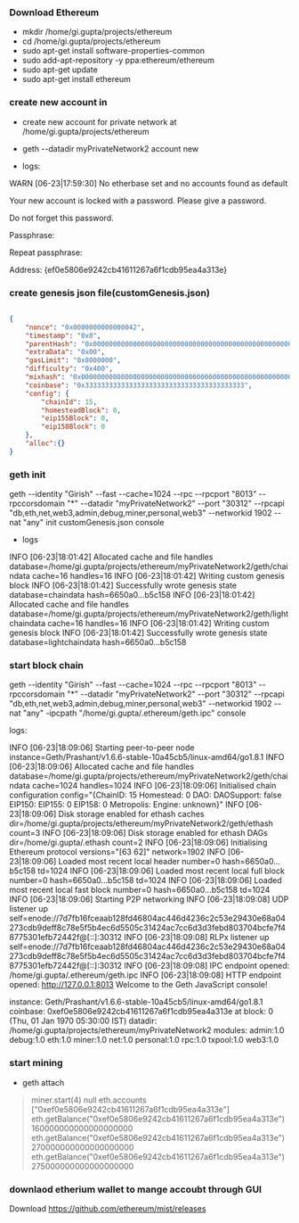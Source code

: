 ### Download Ethereum

  - mkdir /home/gi.gupta/projects/ethereum
  - cd /home/gi.gupta/projects/ethereum  
  - sudo apt-get install software-properties-common
  - sudo add-apt-repository -y ppa:ethereum/ethereum
  - sudo apt-get update
  - sudo apt-get install ethereum

### create new account in
- create new account for private network at /home/gi.gupta/projects/ethereum

- geth --datadir myPrivateNetwork2 account new

- logs:

WARN [06-23|17:59:30] No etherbase set and no accounts found as default

Your new account is locked with a password. Please give a password.

Do not forget this password.

Passphrase:

Repeat passphrase:

Address: {ef0e5806e9242cb41611267a6f1cdb95ea4a313e}

### create genesis json file(customGenesis.json)

```json

{
	"nonce": "0x0000000000000042",
	"timestamp": "0x0",
	"parentHash": "0x0000000000000000000000000000000000000000000000000000000000000000",
	"extraData": "0x00",
	"gasLimit": "0x8000000",
	"difficulty": "0x400",
	"mixhash": "0x0000000000000000000000000000000000000000000000000000000000000000",
	"coinbase": "0x3333333333333333333333333333333333333333",
	"config": {
	    "chainId": 15,
	    "homesteadBlock": 0,
	    "eip155Block": 0,
	    "eip158Block": 0
    },
	"alloc":{}
}

```

### geth init
geth --identity "Girish" --fast --cache=1024 --rpc  --rpcport "8013" --rpccorsdomain "*" --datadir "myPrivateNetwork2" --port "30312" --rpcapi "db,eth,net,web3,admin,debug,miner,personal,web3" --networkid 1902 --nat "any" init customGenesis.json console    
* logs

INFO [06-23|18:01:42] Allocated cache and file handles         database=/home/gi.gupta/projects/ethereum/myPrivateNetwork2/geth/chaindata cache=16 handles=16
INFO [06-23|18:01:42] Writing custom genesis block
INFO [06-23|18:01:42] Successfully wrote genesis state         database=chaindata                                                         hash=6650a0…b5c158
INFO [06-23|18:01:42] Allocated cache and file handles         database=/home/gi.gupta/projects/ethereum/myPrivateNetwork2/geth/lightchaindata cache=16 handles=16
INFO [06-23|18:01:42] Writing custom genesis block
INFO [06-23|18:01:42] Successfully wrote genesis state         database=lightchaindata                                                         hash=6650a0…b5c158



### start block chain
geth --identity "Girish" --fast --cache=1024 --rpc  --rpcport "8013" --rpccorsdomain "*" --datadir "myPrivateNetwork2" --port "30312" --rpcapi "db,eth,net,web3,admin,debug,miner,personal,web3" --networkid 1902 --nat "any" -ipcpath "/home/gi.gupta/.ethereum/geth.ipc" console

logs:

INFO [06-23|18:09:06] Starting peer-to-peer node               instance=Geth/Prashant/v1.6.6-stable-10a45cb5/linux-amd64/go1.8.1
INFO [06-23|18:09:06] Allocated cache and file handles         database=/home/gi.gupta/projects/ethereum/myPrivateNetwork2/geth/chaindata cache=1024 handles=1024
INFO [06-23|18:09:06] Initialised chain configuration          config="{ChainID: 15 Homestead: 0 DAO: <nil> DAOSupport: false EIP150: <nil> EIP155: 0 EIP158: 0 Metropolis: <nil> Engine: unknown}"
INFO [06-23|18:09:06] Disk storage enabled for ethash caches   dir=/home/gi.gupta/projects/ethereum/myPrivateNetwork2/geth/ethash count=3
INFO [06-23|18:09:06] Disk storage enabled for ethash DAGs     dir=/home/gi.gupta/.ethash                                         count=2
INFO [06-23|18:09:06] Initialising Ethereum protocol           versions="[63 62]" network=1902
INFO [06-23|18:09:06] Loaded most recent local header          number=0 hash=6650a0…b5c158 td=1024
INFO [06-23|18:09:06] Loaded most recent local full block      number=0 hash=6650a0…b5c158 td=1024
INFO [06-23|18:09:06] Loaded most recent local fast block      number=0 hash=6650a0…b5c158 td=1024
INFO [06-23|18:09:06] Starting P2P networking
INFO [06-23|18:09:08] UDP listener up                          self=enode://7d7fb16fceaab128fd46804ac446d4236c2c53e29430e68a04273cdb9deff8c78e5f5b4ec6d5505c31424ac7cc6d3d3febd803704bcfe7f48775301efb72442f@[::]:30312
INFO [06-23|18:09:08] RLPx listener up                         self=enode://7d7fb16fceaab128fd46804ac446d4236c2c53e29430e68a04273cdb9deff8c78e5f5b4ec6d5505c31424ac7cc6d3d3febd803704bcfe7f48775301efb72442f@[::]:30312
INFO [06-23|18:09:08] IPC endpoint opened: /home/gi.gupta/.ethereum/geth.ipc
INFO [06-23|18:09:08] HTTP endpoint opened: http://127.0.0.1:8013
Welcome to the Geth JavaScript console!

instance: Geth/Prashant/v1.6.6-stable-10a45cb5/linux-amd64/go1.8.1
coinbase: 0xef0e5806e9242cb41611267a6f1cdb95ea4a313e
at block: 0 (Thu, 01 Jan 1970 05:30:00 IST)
 datadir: /home/gi.gupta/projects/ethereum/myPrivateNetwork2
 modules: admin:1.0 debug:1.0 eth:1.0 miner:1.0 net:1.0 personal:1.0 rpc:1.0 txpool:1.0 web3:1.0


### start mining

* geth attach
 > miner.start(4)
null
> eth.accounts
["0xef0e5806e9242cb41611267a6f1cdb95ea4a313e"]
> eth.getBalance("0xef0e5806e9242cb41611267a6f1cdb95ea4a313e")
160000000000000000000
> eth.getBalance("0xef0e5806e9242cb41611267a6f1cdb95ea4a313e")
270000000000000000000
> eth.getBalance("0xef0e5806e9242cb41611267a6f1cdb95ea4a313e")
275000000000000000000


### downlaod etherium wallet to mange accoubt through GUI

Download https://github.com/ethereum/mist/releases
